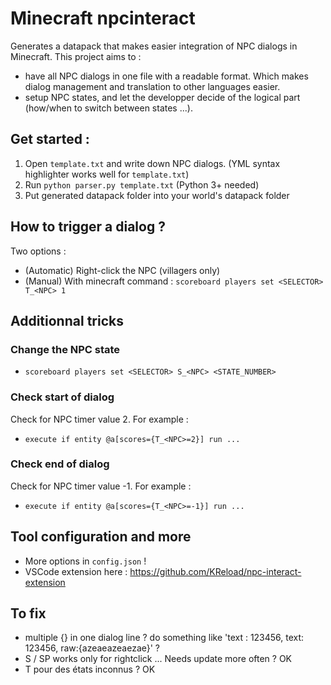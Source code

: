 # Minecraft npcinteract
Generates a datapack that makes easier integration of NPC dialogs in Minecraft.
This project aims to :
- have all NPC dialogs in one file with a readable format. Which makes dialog management and translation to other languages easier.
- setup NPC states, and let the developper decide of the logical part (how/when to switch between states ...).

## Get started :
1) Open `template.txt` and write down NPC dialogs. (YML syntax highlighter works well for `template.txt`)
2) Run `python parser.py template.txt`  (Python 3+ needed)
3) Put generated datapack folder into your world's datapack folder

## How to trigger a dialog ?
Two options :
- (Automatic) Right-click the NPC (villagers only)
- (Manual) With minecraft command : 
`scoreboard players set <SELECTOR> T_<NPC> 1`

## Additionnal tricks
### Change the NPC state
- `scoreboard players set <SELECTOR> S_<NPC> <STATE_NUMBER>`

### Check start of dialog
Check for NPC timer value 2. For example :
- `execute if entity @a[scores={T_<NPC>=2}] run ...` 

### Check end of dialog
Check for NPC timer value -1. For example :
- `execute if entity @a[scores={T_<NPC>=-1}] run ...` 

## Tool configuration and more
- More options in `config.json` !
- VSCode extension here : https://github.com/KReload/npc-interact-extension

## To fix
- multiple {} in one dialog line ? do something like 'text : 123456, text: 123456, raw:{azeaeazeaezae}' ?
- S / SP works only for rightclick ... Needs update more often ? OK
- T pour des états inconnus ? OK
